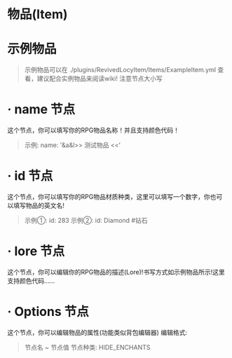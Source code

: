 # 物品(Item)
# 示例物品
>示例物品可以在
./plugins/RevivedLocyItem/Items/ExampleItem.yml
查看，建议配合实例物品来阅读wiki!
>注意节点大小写
  
# · name 节点
这个节点，你可以填写你的RPG物品名称！并且支持颜色代码！
>示例: name: '&a&l>> 测试物品 <<'

# · id 节点
这个节点，你可以填写你的RPG物品材质种类，这里可以填写一个数字，你也可以填写物品的英文名!
>示例①: id: 283
>示例②: id: Diamond #钻石

# · lore 节点
这个节点，你可以编辑你的RPG物品的描述(Lore)!书写方式如示例物品所示!这里支持颜色代码……

# · Options 节点
这个节点，你可以编辑物品的属性(功能类似背包编辑器)
编辑格式:
> 节点名 ~ 节点值
节点种类:
HIDE_ENCHANTS